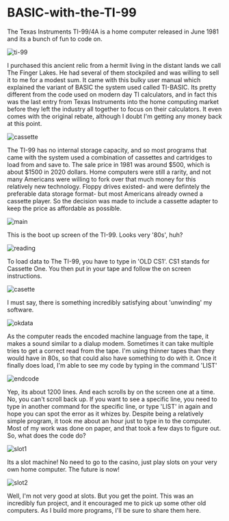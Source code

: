 # BASIC-with-the-TI-99 
The Texas Instruments TI-99/4A is a home computer released in June 1981 and its a bunch of fun to code on.

![ti-99](https://github.com/austings/BASIC-with-the-TI-99/blob/master/1.jpg)

I purchased this ancient relic from a hermit living in the distant lands we call The Finger Lakes. He had several of them stockpiled and was willing to sell it to me for a modest sum. It came with this bulky user manual which explained the variant of BASIC the system used called TI-BASIC. Its pretty different from the code used on modern day TI calculators, and in fact this was the last entry from Texas Instruments into the home computing market before they left the industry all together to focus on their calculators. It even comes with the original rebate, although I doubt I'm getting any money back at this point.

![cassette](https://github.com/austings/BASIC-with-the-TI-99/blob/master/startup.jpg)

The TI-99 has no internal storage capacity, and so most programs that came with the system used a combination of cassettes and cartridges to load from and save to. The sale price in 1981 was around $500, which is about $1500 in 2020 dollars. Home computers were still a rarity, and not many Americans were willing to fork over that much money for this relatively new technology. Floppy drives existed- and were defintely the preferable data storage format- but most Americans already owned a cassette player. So the decision was made to include a cassette adapter to keep the price as affordable as possible.

![main](https://github.com/austings/BASIC-with-the-TI-99/blob/master/mainscreen.jpg)

This is the boot up screen of the TI-99. Looks very '80s', huh?

![reading](https://github.com/austings/BASIC-with-the-TI-99/blob/master/reading.jpg)

To load data to The TI-99, you have to type in 'OLD CS1'. CS1 stands for Cassette One. You then put in your tape and follow the on screen instructions.

![casette](https://github.com/austings/BASIC-with-the-TI-99/blob/master/casette.jpg)

I must say, there is something incredibly satisfying about 'unwinding' my software.

![okdata](https://github.com/austings/BASIC-with-the-TI-99/blob/master/dataok.jpg)

As the computer reads the encoded machine language from the tape, it makes a sound similar to a dialup modem. Sometimes it can take multiple tries to get a correct read from the tape. I'm using thinner tapes than they would have in 80s, so that could also have something to do with it. Once it finally does load, I'm able to see my code by typing in the command 'LIST'

![endcode](https://github.com/austings/BASIC-with-the-TI-99/blob/master/endcode.jpg)

Yep, its about 1200 lines. And each scrolls by on the screen one at a time. No, you can't scroll back up. If you want to see a specific line, you need to type in another command for the specific line, or type 'LIST' in again and hope you can spot the error as it whizes by. Despite being a relatively simple program, it took me about an hour just to type in to the computer. Most of my work was done on paper, and that took a few days to figure out. So, what does the code do?

 ![slot1](https://github.com/austings/BASIC-with-the-TI-99/blob/master/slot1.jpg)

Its a slot machine! No need to go to the casino, just play slots on your very own home computer. The future is now!

 ![slot2](https://github.com/austings/BASIC-with-the-TI-99/blob/master/slot2.jpg)

Well, I'm not very good at slots. But you get the point. This was an incredibly fun project, and it encouraged me to pick up some other old computers. As I build more programs, I'll be sure to share them here. 
